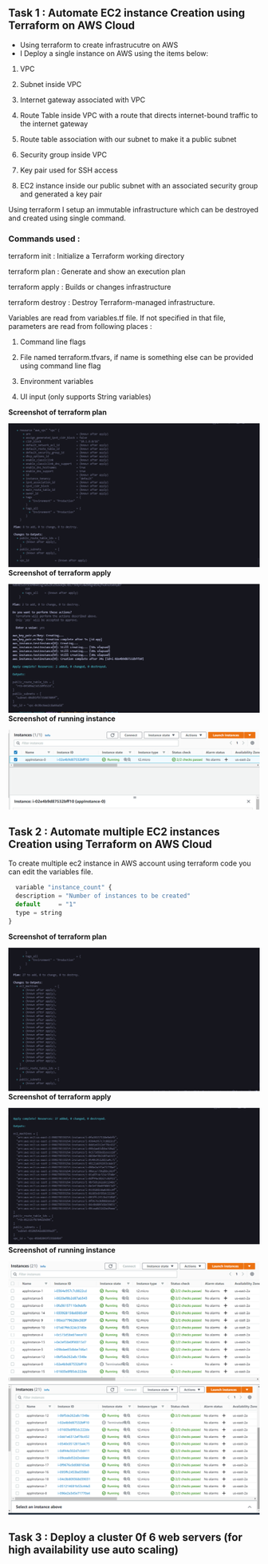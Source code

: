 ## **Task 1 :** Automate EC2 instance Creation using Terraform on AWS Cloud

- Using terraform to create infrastrucutre on AWS
- I Deploy a single instance on AWS using the items below:

1. VPC

2. Subnet inside VPC

3. Internet gateway associated with VPC

4. Route Table inside VPC with a route that directs internet-bound traffic to the internet gateway

5. Route table association with our subnet to make it a public subnet

6. Security group inside VPC

7. Key pair used for SSH access

8. EC2 instance inside our public subnet with an associated security group and generated a key pair

Using terraform I setup an immutable infrastructure which can be destroyed and created using single command.

### **Commands used :**

terraform init : Initialize a Terraform working directory

terraform plan : Generate and show an execution plan

terraform apply : Builds or changes infrastructure

terraform destroy : Destroy Terraform-managed infrastructure.

Variables are read from variables.tf file. If not specified in that file, parameters are read from following places :

1. Command line flags

2. File named terraform.tfvars, if name is something else can be provided using command line flag

3. Environment variables

4. UI input (only supports String variables)

**Screenshot of terraform plan**

![plan](./img/plan.png)
**Screenshot of terraform apply**

![apply](./img/apply.png)
**Screenshot of running instance**

![instance](./img/aws-1.png)

## **Task 2 :** Automate multiple EC2 instances Creation using Terraform on AWS Cloud

To create multiple ec2 instance in AWS account using terraform code you can edit the variables file.

```javascript
  variable "instance_count" {
  description = "Number of instances to be created"
  default     = "1"
  type = string
}


```

**Screenshot of terraform plan**

![plan](./img/plan-20.png)
**Screenshot of terraform apply**

![apply](./img/apply-20.png)
**Screenshot of running instance**

![instance](./img/apply-20a.png)
![instance](./img/apply-20b.png)

## **Task 3 :** Deploy a cluster 0f 6 web servers (for high availability use auto scaling)
